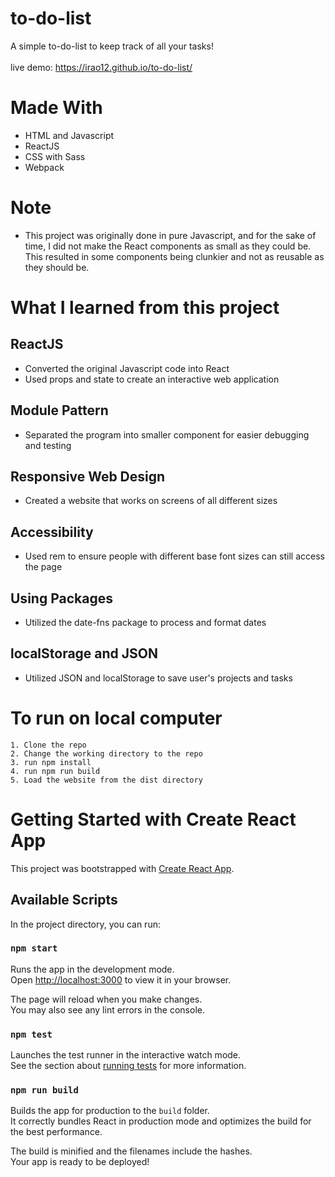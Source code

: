 # to-do-list

A simple to-do-list to keep track of all your tasks!
<br><br>
live demo: https://irao12.github.io/to-do-list/

# Made With

-   HTML and Javascript
-   ReactJS
-   CSS with Sass
-   Webpack

# Note

-   This project was originally done in pure Javascript, and for the sake of time, I did not
    make the React components as small as they could be. This resulted in some components being clunkier and
    not as reusable as they should be.

# What I learned from this project

## ReactJS

-   Converted the original Javascript code into React
-   Used props and state to create an interactive web application

## Module Pattern

-   Separated the program into smaller component for easier debugging and testing

## Responsive Web Design

-   Created a website that works on screens of all different sizes

## Accessibility

-   Used rem to ensure people with different base font sizes can still access the page

## Using Packages

-   Utilized the date-fns package to process and format dates

## localStorage and JSON

-   Utilized JSON and localStorage to save user's projects and tasks

# To run on local computer

    1. Clone the repo
    2. Change the working directory to the repo
    3. run npm install
    4. run npm run build
    5. Load the website from the dist directory

# Getting Started with Create React App

This project was bootstrapped with [Create React App](https://github.com/facebook/create-react-app).

## Available Scripts

In the project directory, you can run:

### `npm start`

Runs the app in the development mode.\
Open [http://localhost:3000](http://localhost:3000) to view it in your browser.

The page will reload when you make changes.\
You may also see any lint errors in the console.

### `npm test`

Launches the test runner in the interactive watch mode.\
See the section about [running tests](https://facebook.github.io/create-react-app/docs/running-tests) for more information.

### `npm run build`

Builds the app for production to the `build` folder.\
It correctly bundles React in production mode and optimizes the build for the best performance.

The build is minified and the filenames include the hashes.\
Your app is ready to be deployed!
